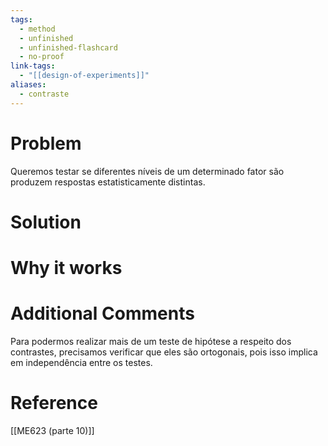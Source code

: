 ```yaml
---
tags:
  - method
  - unfinished
  - unfinished-flashcard
  - no-proof
link-tags:
  - "[[design-of-experiments]]"
aliases:
  - contraste
---
```

# Problem
Queremos testar se diferentes níveis de um determinado fator são produzem respostas estatisticamente distintas.

# Solution


# Why it works


# Additional Comments
Para podermos realizar mais de um teste de hipótese a respeito dos contrastes, precisamos verificar que eles são ortogonais, pois isso implica em independência entre os testes.

# Reference
[[ME623 (parte 10)]]




